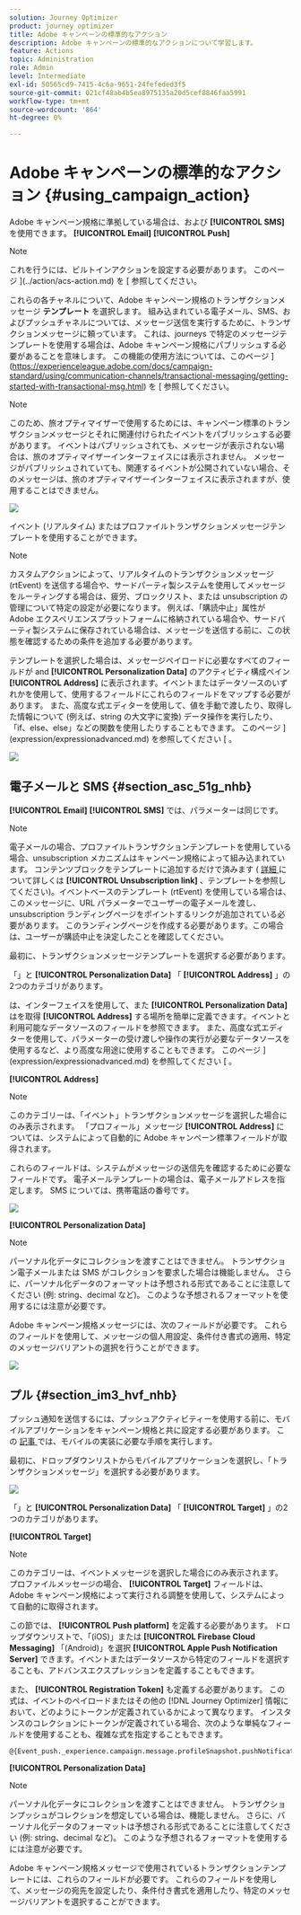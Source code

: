 ```yaml
---
solution: Journey Optimizer
product: journey optimizer
title: Adobe キャンペーンの標準的なアクション
description: Adobe キャンペーンの標準的なアクションについて学習します。
feature: Actions
topic: Administration
role: Admin
level: Intermediate
exl-id: 50565cd9-7415-4c6a-9651-24fefeded3f5
source-git-commit: 021cf48ab4b5ea8975135a20d5cef8846faa5991
workflow-type: tm+mt
source-wordcount: '864'
ht-degree: 0%

---
```


# Adobe キャンペーンの標準的なアクション {#using_campaign_action}

Adobe キャンペーン規格に準拠している場合は、および **[!UICONTROL SMS]** を使用できます。 **[!UICONTROL Email]** **[!UICONTROL Push]**

>[!NOTE]
>
>これを行うには、ビルトインアクションを設定する必要があります。 このページ ](../action/acs-action.md) を [ 参照してください。

これらの各チャネルについて、Adobe キャンペーン規格のトランザクションメッセージ **テンプレート** を選択します。 組み込まれている電子メール、SMS、およびプッシュチャネルについては、メッセージ送信を実行するために、トランザクションメッセージに頼っています。 これは、journeys で特定のメッセージテンプレートを使用する場合は、Adobe キャンペーン規格にパブリッシュする必要があることを意味します。 この機能の使用方法については、このページ ](https://experienceleague.adobe.com/docs/campaign-standard/using/communication-channels/transactional-messaging/getting-started-with-transactional-msg.html) を [ 参照してください。

>[!NOTE]
>
>このため、旅オプティマイザーで使用するためには、キャンペーン標準のトランザクションメッセージとそれに関連付けられたイベントをパブリッシュする必要があります。 イベントはパブリッシュされても、メッセージが表示されない場合は、旅のオプティマイザーインターフェイスには表示されません。 メッセージがパブリッシュされていても、関連するイベントが公開されていない場合、そのメッセージは、旅のオプティマイザーインターフェイスに表示されますが、使用することはできません。

![](assets/journey59.png)

イベント (リアルタイム) またはプロファイルトランザクションメッセージテンプレートを使用することができます。

>[!NOTE]
>
>カスタムアクションによって、リアルタイムのトランザクションメッセージ (rtEvent) を送信する場合や、サードパーティ製システムを使用してメッセージをルーティングする場合は、疲労、ブロックリスト、または unsubscription の管理について特定の設定が必要になります。 例えば、「購読中止」属性が Adobe エクスペリエンスプラットフォームに格納されている場合や、サードパーティ製システムに保存されている場合は、メッセージを送信する前に、この状態を確認するための条件を追加する必要があります。

テンプレートを選択した場合は、メッセージペイロードに必要なすべてのフィールドが and **[!UICONTROL Personalization Data]** のアクティビティ構成ペイン **[!UICONTROL Address]** に表示されます。イベントまたはデータソースのいずれかを使用して、使用するフィールドにこれらのフィールドをマップする必要があります。 また、高度な式エディターを使用して、値を手動で渡したり、取得した情報について (例えば、string の大文字に変換) データ操作を実行したり、「if、else、else」などの関数を使用したりすることもできます。 このページ ](expression/expressionadvanced.md) を参照してください [ 。

![](assets/journey60.png)

## 電子メールと SMS {#section_asc_51g_nhb}

**[!UICONTROL Email]** **[!UICONTROL SMS]** では、パラメーターは同じです。

>[!NOTE]
>
>電子メールの場合、プロファイルトランザクションテンプレートを使用している場合、unsubscription メカニズムはキャンペーン規格によって組み込まれています。 コンテンツブロックをテンプレートに追加するだけで済みます ( [ 詳細 ](https://experienceleague.adobe.com/docs/campaign-standard/using/communication-channels/transactional-messaging/getting-started-with-transactional-msg.html) について詳しくは **[!UICONTROL Unsubscription link]** 、テンプレートを参照してください)。イベントベースのテンプレート (rtEvent) を使用している場合は、このメッセージに、URL パラメーターでユーザーの電子メールを渡し、unsubscription ランディングページをポイントするリンクが追加されている必要があります。 このランディングページを作成する必要があります。この場合は、ユーザーが購読中止を決定したことを確認してください。

最初に、トランザクションメッセージテンプレートを選択する必要があります。

「」と **[!UICONTROL Personalization Data]** 「 **[!UICONTROL Address]** 」の2つのカテゴリがあります。

は、インターフェイスを使用して、また **[!UICONTROL Personalization Data]** はを取得 **[!UICONTROL Address]** する場所を簡単に定義できます。イベントと利用可能なデータソースのフィールドを参照できます。 また、高度な式エディターを使用して、パラメーターの受け渡しや操作の実行が必要なデータソースを使用するなど、より高度な用途に使用することもできます。 このページ ](expression/expressionadvanced.md) を参照してください [ 。

**[!UICONTROL Address]**

>[!NOTE]
>
>このカテゴリーは、「イベント」トランザクションメッセージを選択した場合にのみ表示されます。 「プロフィール」メッセージ **[!UICONTROL Address]** については、システムによって自動的に Adobe キャンペーン標準フィールドが取得されます。

これらのフィールドは、システムがメッセージの送信先を確認するために必要なフィールドです。 電子メールテンプレートの場合は、電子メールアドレスを指定します。 SMS については、携帯電話の番号です。

![](assets/journey61.png)

**[!UICONTROL Personalization Data]**

>[!NOTE]
>
>パーソナル化データにコレクションを渡すことはできません。 トランザクション電子メールまたは SMS がコレクションを要求した場合は機能しません。 さらに、パーソナル化データのフォーマットは予想される形式であることに注意してください (例: string、decimal など)。 このような予想されるフォーマットを使用するには注意が必要です。

Adobe キャンペーン規格メッセージには、次のフィールドが必要です。 これらのフィールドを使用して、メッセージの個人用設定、条件付き書式の適用、特定のメッセージバリアントの選択を行うことができます。

![](assets/journey62.png)

## プル {#section_im3_hvf_nhb}

プッシュ通知を送信するには、プッシュアクティビティーを使用する前に、モバイルアプリケーションをキャンペーン規格と共に設定する必要があります。 この [ 記事 ](https://helpx.adobe.com/campaign/kb/integrate-mobile-sdk.html) では、モバイルの実装に必要な手順を実行します。

最初に、ドロップダウンリストからモバイルアプリケーションを選択し、「トランザクションメッセージ」を選択する必要があります。

![](assets/journey62bis.png)

「」と **[!UICONTROL Personalization Data]** 「 **[!UICONTROL Target]** 」の2つのカテゴリがあります。

**[!UICONTROL Target]**

>[!NOTE]
>
>このカテゴリーは、イベントメッセージを選択した場合にのみ表示されます。 プロファイルメッセージの場合、 **[!UICONTROL Target]** フィールドは、Adobe キャンペーン規格によって実行される調整を使用して、システムによって自動的に取得されます。

この節では、 **[!UICONTROL Push platform]** を定義する必要があります。 ドロップダウンリストで、「(iOS)」または **[!UICONTROL Firebase Cloud Messaging]** 「(Android)」を選択 **[!UICONTROL Apple Push Notification Server]** できます。イベントまたはデータソースから特定のフィールドを選択することも、アドバンスエクスプレッションを定義することもできます。

また、 **[!UICONTROL Registration Token]** も定義する必要があります。 この式は、イベントのペイロードまたはその他の [!DNL Journey Optimizer] 情報において、どのようにトークンが定義されているかによって異なります。 インスタンスのコレクションにトークンが定義されている場合、次のような単純なフィールドを使用することも、複雑な式を指定することもできます。

```
@{Event_push._experience.campaign.message.profileSnapshot.pushNotificationTokens.first().token}
```

**[!UICONTROL Personalization Data]**

>[!NOTE]
>
>パーソナル化データにコレクションを渡すことはできません。 トランザクションプッシュがコレクションを想定している場合は、機能しません。 さらに、パーソナル化データのフォーマットは予想される形式であることに注意してください (例: string、decimal など)。 このような予想されるフォーマットを使用するには注意が必要です。

Adobe キャンペーン規格メッセージで使用されているトランザクションテンプレートには、これらのフィールドが必要です。 これらのフィールドを使用して、メッセージの宛先を設定したり、条件付き書式を適用したり、特定のメッセージバリアントを選択することができます。
